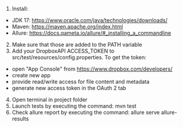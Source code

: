 1. Install:
- JDK 17: https://www.oracle.com/java/technologies/downloads/
- Maven: https://maven.apache.org/index.html
- Allure: https://docs.qameta.io/allure/#_installing_a_commandline
2. Make sure that those are added to the PATH variable
3. Add your DropboxAPI ACCESS_TOKEN to src/test/resources/config.properties. To get the token:
- open "App Console" from https://www.dropbox.com/developers/
- create new app
- provide read/write access for file content and metadata
- generate new access token in the OAuth 2 tab
4. Open terminal in project folder
5. Launch tests by executing the command: mvn test
6. Check allure report by executing the command: allure serve allure-results